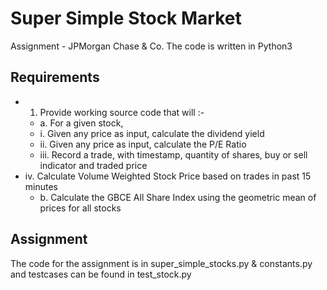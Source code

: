 # Super Simple Stock Market
Assignment - JPMorgan Chase &amp; Co.
The code is written in Python3

## Requirements
- 1. Provide working source code that will :-
  - a. For a given stock, 
  - i. Given any price as input, calculate the dividend yield
  - ii. Given any price as input, calculate the P/E Ratio
  - iii. Record a trade, with timestamp, quantity of shares, buy or sell indicator and 
          traded price
- iv. Calculate Volume Weighted Stock Price based on trades in past 15 minutes
  - b. Calculate the GBCE All Share Index using the geometric mean of prices for all stocks

## Assignment
The code for the assignment is in super_simple_stocks.py & constants.py and testcases can be found in test_stock.py





